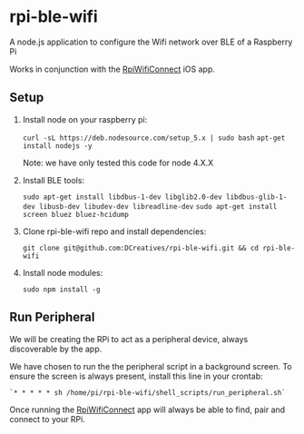 # rpi-ble-wifi

A node.js application to configure the Wifi network over BLE of a Raspberry Pi

Works in conjunction with the [RpiWifiConnect](https://github.com/DCreatives/RpiWifiConnect) iOS app.


## Setup

1. Install node on your raspberry pi:
    
    `curl -sL https://deb.nodesource.com/setup_5.x | sudo bash`
    `apt-get install nodejs -y`
    
    Note: we have only tested this code for node 4.X.X


2. Install BLE tools:
    
    `sudo apt-get install libdbus-1-dev libglib2.0-dev libdbus-glib-1-dev libusb-dev libudev-dev libreadline-dev`
    `sudo apt-get install screen bluez bluez-hcidump`


3. Clone rpi-ble-wifi repo and install dependencies:
    
    `git clone git@github.com:DCreatives/rpi-ble-wifi.git && cd rpi-ble-wifi`


4. Install node modules:

    `sudo npm install -g`

## Run Peripheral

We will be creating the RPi to act as a peripheral device, always discoverable by the app.

We have chosen to run the the peripheral script in a background screen. To ensure the screen is always present, install
this line in your crontab:
    
    `* * * * * sh /home/pi/rpi-ble-wifi/shell_scripts/run_peripheral.sh`


Once running the [RpiWifiConnect](https://github.com/DCreatives/RpiWifiConnect) app will always be able to find, pair and connect to your RPi.
    




